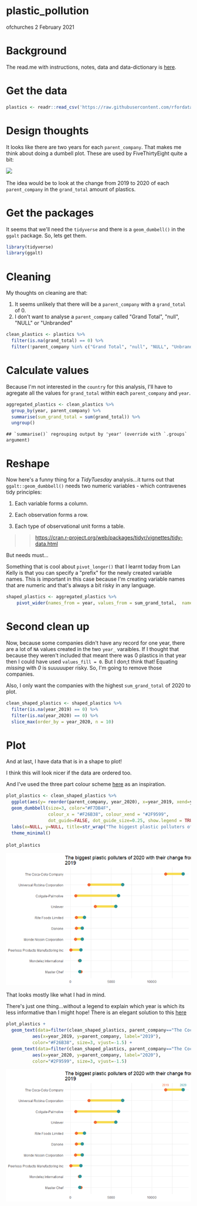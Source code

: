 plastic\_pollution
================
ofchurches
2 February 2021

# Background

The read.me with instructions, notes, data and data-dictionary is [here](https://github.com/rfordatascience/tidytuesday/blob/master/data/2021/2021-01-26/readme.md).

# Get the data

``` r
plastics <- readr::read_csv('https://raw.githubusercontent.com/rfordatascience/tidytuesday/master/data/2021/2021-01-26/plastics.csv')
```

# Design thoughts

It looks like there are two years for each `parent_company`. That makes me think about doing a dumbell plot. These are used by FiveThirtyEight quite a bit:

![](https://fivethirtyeight.com/wp-content/uploads/2018/05/atd-pardons.png?w=575)

The idea would be to look at the change from 2019 to 2020 of each `parent_company` in the `grand_total` amount of plastics.

# Get the packages

It seems that we'll need the `tidyverse` and there is a `geom_dumbell()` in the `ggalt` package. So, lets get them.

``` r
library(tidyverse)
library(ggalt)
```

# Cleaning

My thoughts on cleaning are that:

1.  It seems unlikely that there will be a `parent_company` with a `grand_total` of 0.
2.  I don't want to analyse a `parent_company` called "Grand Total", "null", "NULL" or "Unbranded"

``` r
clean_plastics <- plastics %>%
  filter(is.na(grand_total) == 0) %>%
  filter(!parent_company %in% c("Grand Total", "null", "NULL", "Unbranded"))
```

# Calculate values

Because I'm not interested in the `country` for this analysis, I'll have to agregate all the values for `grand_total` within each `parent_company` and `year`.

``` r
aggregated_plastics <- clean_plastics %>%
  group_by(year, parent_company) %>%
  summarise(sum_grand_total = sum(grand_total)) %>%
  ungroup()
```

    ## `summarise()` regrouping output by 'year' (override with `.groups` argument)

# Reshape

Now here's a funny thing for a *TidyTuesday* analysis...it turns out that `ggalt::geom_dumbbell()` needs two numeric variables - which contravenes tidy principles:

1.  Each variable forms a column.

2.  Each observation forms a row.

3.  Each type of observational unit forms a table.

> > <https://cran.r-project.org/web/packages/tidyr/vignettes/tidy-data.html>

But needs must...

Something that is cool about `pivot_longer()` that I learnt today from Lan Kelly is that you can specify a "prefix" for the newly created variable names. This is important in this case because I'm creating variable names that are numeric and that's always a bit risky in any language.

``` r
shaped_plastics <- aggregated_plastics %>%
    pivot_wider(names_from = year, values_from = sum_grand_total,  names_prefix = "year_")
```

# Second clean up

Now, because some companies didn't have any record for one year, there are a lot of `NA` values created in the two `year_` varaibles. If I thought that because they weren't included that meant there was 0 plastics in that year then I could have used `values_fill = 0`. But I don;t think that! Equating *missing* with *0* is suuuuuper risky. So, I'm going to remove those companies.

Also, I only want the companies with the highest `sum_grand_total` of 2020 to plot.

``` r
clean_shaped_plastics <- shaped_plastics %>%
  filter(is.na(year_2019) == 0) %>%
  filter(is.na(year_2020) == 0) %>%
  slice_max(order_by = year_2020, n = 10)
```

# Plot

And at last, I have data that is in a shape to plot!

I think this will look nicer if the data are ordered too.

And I've used the three part colour scheme [here](https://digitalsynopsis.com/design/minimal-web-color-palettes-combination-hex-code/) as an inspiration.

``` r
plot_plastics <- clean_shaped_plastics %>%
  ggplot(aes(y= reorder(parent_company, year_2020), x=year_2019, xend=year_2020)) +
  geom_dumbbell(size=3, color="#F7DB4F",
                colour_x = "#F26B38", colour_xend = "#2F9599",
                dot_guide=FALSE, dot_guide_size=0.25, show.legend = TRUE) +
  labs(x=NULL, y=NULL, title=str_wrap("The biggest plastic polluters of 2020 with their change from 2019", width = 60)) +
  theme_minimal()

plot_plastics
```

![](plastics_files/figure-markdown_github/unnamed-chunk-7-1.png)

That looks mostly like what I had in mind.

There's just one thing...without a legend to explain which year is which its less informative than I might hope! There is an elegant solution to this [here](https://towardsdatascience.com/create-dumbbell-plots-to-visualize-group-differences-in-r-3536b7d0a19a)

``` r
plot_plastics +
  geom_text(data=filter(clean_shaped_plastics, parent_company=="The Coca-Cola Company"),
          aes(x=year_2019, y=parent_company, label="2019"),
          color="#F26B38", size=3, vjust=-1.5) +
  geom_text(data=filter(clean_shaped_plastics, parent_company=="The Coca-Cola Company"),
          aes(x=year_2020, y=parent_company, label="2020"),
          color="#2F9599", size=3, vjust=-1.5)
```

![](plastics_files/figure-markdown_github/unnamed-chunk-8-1.png)
